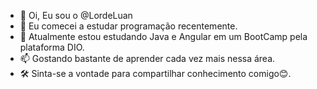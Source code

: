 - 👋 Oi, Eu sou o @LordeLuan
- 👀 Eu comecei a estudar programação recentemente.
- 🌱 Atualmente estou estudando Java e Angular em um BootCamp pela plataforma DIO.
- 📫 Gostando bastante de aprender cada vez mais nessa área.
- 🛠 Sinta-se a vontade para compartilhar conhecimento comigo😊.
